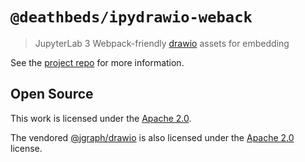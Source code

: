 # `@deathbeds/ipydrawio-weback`

> JupyterLab 3 Webpack-friendly [drawio](https://www.diagrams.net) assets for
> embedding

See the [project repo](https://github.com/deathbeds/ipydrawio) for more
information.

## Open Source

This work is licensed under the [Apache 2.0](./LICENSE.txt).

The vendored [@jgraph/drawio](https://github.com/jgraph/drawio) is also licensed
under the [Apache 2.0](./drawio/LICENSE) license.
